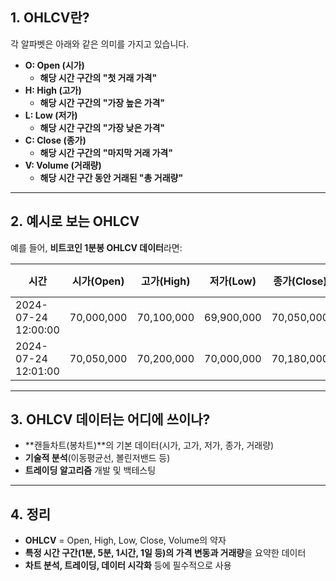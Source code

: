 
## 1. **OHLCV란?**

각 알파벳은 아래와 같은 의미를 가지고 있습니다.

- **O: Open (시가)**
    - **해당 시간 구간의 "첫 거래 가격"**
- **H: High (고가)**
    - **해당 시간 구간의 "가장 높은 가격"**
- **L: Low (저가)**
    - **해당 시간 구간의 "가장 낮은 가격"**
- **C: Close (종가)**
    - **해당 시간 구간의 "마지막 거래 가격"**
- **V: Volume (거래량)**
    - **해당 시간 구간 동안 거래된 "총 거래량"**

---

## 2. **예시로 보는 OHLCV**

예를 들어, **비트코인 1분봉 OHLCV 데이터**라면:

|시간|시가(Open)|고가(High)|저가(Low)|종가(Close)|거래량(Volume)|
|---|---|---|---|---|---|
|2024-07-24 12:00:00|70,000,000|70,100,000|69,900,000|70,050,000|2.5|
|2024-07-24 12:01:00|70,050,000|70,200,000|70,000,000|70,180,000|1.8|

---

## 3. **OHLCV 데이터는 어디에 쓰이나?**

- **캔들차트(봉차트)**의 기본 데이터(시가, 고가, 저가, 종가, 거래량)
- **기술적 분석**(이동평균선, 볼린저밴드 등)
- **트레이딩 알고리즘** 개발 및 백테스팅

---

## 4. **정리**

- **OHLCV** = Open, High, Low, Close, Volume의 약자
- **특정 시간 구간(1분, 5분, 1시간, 1일 등)의 가격 변동과 거래량**을 요약한 데이터
- **차트 분석, 트레이딩, 데이터 시각화** 등에 필수적으로 사용